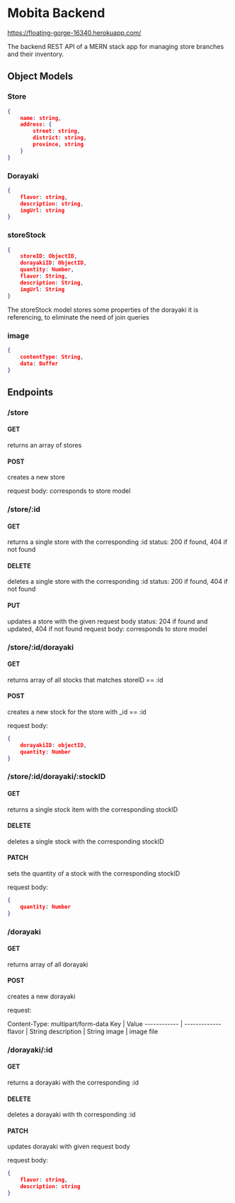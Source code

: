 # Mobita Backend

https://floating-gorge-16340.herokuapp.com/

The backend REST API of a MERN stack app for managing store branches and their inventory.

## Object Models

### Store

```json
{
    name: string,
    address: {
        street: string,
        district: string,
        province, string
    }
}
```

### Dorayaki

```json
{
    flavor: string,
    description: string,
    imgUrl: string
}
```

### storeStock

```json
{
    storeID: ObjectID,
    dorayakiID: ObjectID,
    quantity: Number,
    flavor: String,
    description: String,
    imgUrl: String
}
```

The storeStock model stores some properties of the dorayaki it is referencing, to eliminate the need of join queries

### image

```json
{
    contentType: String,
    data: Buffer
}
```

## Endpoints

### /store

#### GET

returns an array of stores

#### POST

creates a new store

request body:
corresponds to store model

### /store/:id

#### GET

returns a single store with the corresponding :id
status: 200 if found, 404 if not found

#### DELETE

deletes a single store with the corresponding :id
status: 200 if found, 404 if not found

#### PUT

updates a store with the given request body
status: 204 if found and updated, 404 if not found
request body: corresponds to store model

### /store/:id/dorayaki

#### GET

returns array of all stocks that matches storeID == :id

#### POST

creates a new stock for the store with \_id == :id

request body:

```json
{
    dorayakiID: objectID,
    quantity: Number
}
```

### /store/:id/dorayaki/:stockID

#### GET

returns a single stock item with the corresponding stockID

#### DELETE

deletes a single stock with the corresponding stockID

#### PATCH

sets the quantity of a stock with the corresponding stockID

request body:

```json
{
    quantity: Number
}
```

### /dorayaki

#### GET

returns array of all dorayaki

#### POST

creates a new dorayaki

request:

Content-Type: multipart/form-data
Key | Value
------------ | -------------
flavor | String
description | String
image | image file

### /dorayaki/:id

#### GET

returns a dorayaki with the corresponding :id

#### DELETE

deletes a dorayaki with th corresponding :id

#### PATCH

updates dorayaki with given request body

request body:

```json
{
    flavor: string,
    description: string
}
```

